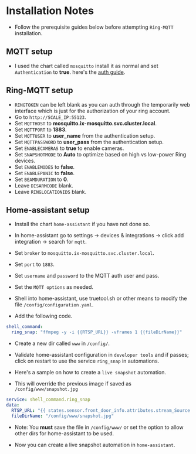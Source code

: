 # Installation Notes

- Follow the prerequisite guides below before attempting `Ring-MQTT` installation.

## MQTT setup

- I used the chart called `mosquitto` install it as normal and set `Authentication` to **true**. here's the [auth guide](https://truecharts.org/charts/stable/mosquitto/setup-guide/).

## Ring-MQTT setup

- `RINGTOKEN` can be left blank as you can auth through the temporarily web interface which is just for the authorization of your ring account.
- Go to `http://SCALE_IP:55123`.
- Set `MQTTHOST` to **mosquitto.ix-mosquitto.svc.cluster.local**.
- Set `MQTTPORT` to **1883**.
- Set `MQTTUSER` to **user_name** from the authentication setup.
- Set `MQTTPASSWORD` to **user_pass** from the authentication setup.
- Set `ENABLECAMERAS` to **true** to enable cameras.
- Set `SNAPSHOTMODE` to **Auto** to optimize based on high vs low-power Ring devices.
- Set `ENABLEMODES` to **false**.
- Set `ENABLEPANIC` to **false**.
- Set `BEAMDURATION` to **0**.
- Leave `DISARMCODE` blank.
- Leave `RINGLOCATIONIDS` blank.

## Home-assistant setup

- Install the chart `home-assistant` if you have not done so.

- In home-assistant go to settings -> devices & integrations -> click add integration -> search for `mqtt`.

- Set `broker` to `mosquitto.ix-mosquitto.svc.cluster.local`.
- Set `port` to `1883`.
- Set `username` and `password` to the MQTT auth user and pass.
- Set the `MQTT options` as needed.

- Shell into home-assistant, use truetool.sh or other means to modify the file `/config/configuration.yaml`.

- Add the following code.

```yaml
shell_command:
  ring_snap: "ffmpeg -y -i {{RTSP_URL}} -vframes 1 {{fileDirName}}"
```

- Create a new dir called `www` in `/config/`.
- Validate home-assistant configuration in `developer tools` and if passes; click on restart to use the service `ring_snap` in automations.

- Here's a sample on how to create a `live snapshot` automation.
- This will override the previous image if saved as `/config/www/snapshot.jpg`

```yaml
service: shell_command.ring_snap
data:
  RTSP_URL: "{{ states.sensor.front_door_info.attributes.stream_Source }}"
  fileDirName: "/config/www/snapshot.jpg"
```

- Note: You **must** save the file in `/config/www/` or set the option to allow other dirs for home-assistant to be used.

- Now you can create a live snapshot automation in `home-assistant`.
